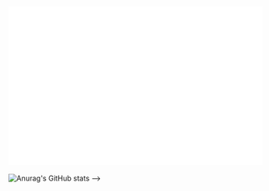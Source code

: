 
<a href="#" target="_blank">
  <img src="svg/vandungday.svg" width="1200" alt="Click to see the source" />
</a>

<!-- 

<div style="text-align: center">
  <h2> <img src="https://upanh123.com/wp-content/uploads/2021/05/hinh-anh-dong-hoat-hinh.gif" width="50" height="50"</img> My name is <b>Nguyen Van Dung</b>  <img src="https://upanh123.com/wp-content/uploads/2021/05/hinh-anh-dong-hoat-hinh.gif" width="50" height="50"</img>
  </h2>
</div>

<p>- 🌱 I’m currently learning NodeJs <img src="https://i.pinimg.com/originals/30/8c/c8/308cc8dad6468cf005f82755d55bcbfe.gif" width="50" height="50"></img></p>
<p>- 🔭 I’m currently working on CNTT3-K15 and HIT-HAUI

### Connect with me:

[<img align="left" alt="https://nitinbisht.herokuapp.com/" width="22px" src="https://raw.githubusercontent.com/iconic/open-iconic/master/svg/globe.svg" />][website]
[<img align="left" alt="Nitin | LinkedIn" width="22px" src="https://cdn.jsdelivr.net/npm/simple-icons@v3/icons/linkedin.svg" />][linkedin]
[<img align="left" alt="Nitin | Instagram" width="22px" src="https://cdn.jsdelivr.net/npm/simple-icons@v3/icons/instagram.svg" />][instagram]
[<img align="left" style="color: red" alt="Nitin | Facebook" width="22px" src="https://cdn.jsdelivr.net/npm/simple-icons@v3/icons/facebook.svg" />][facebook]

<br />

<!-- [website]: https://nitinbisht.herokuapp.com/ -->
[website]: https://www.facebook.com/profile.php?id=100019888967922
[instagram]: https://www.instagram.com/vandungday
[linkedin]: https://www.linkedin.com
[facebook]: https://www.facebook.com/profile.php?id=100019888967922

 <br>
  
![Anurag's GitHub stats](https://github-readme-stats.vercel.app/api?username=vandungday&show_icons=true&theme=radical)
 -->
